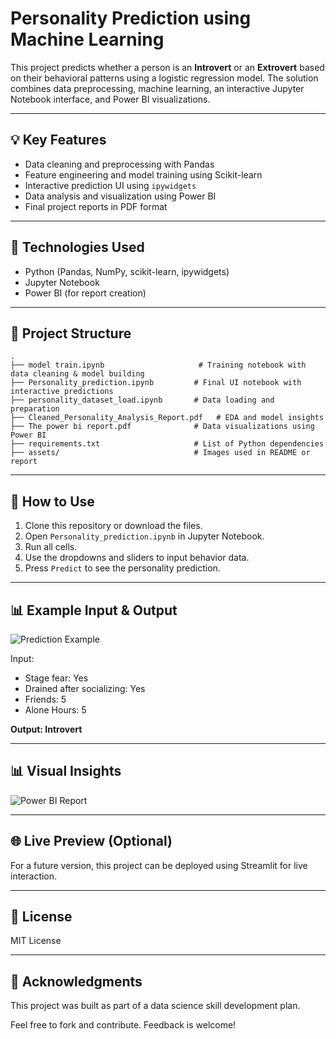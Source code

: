 # Personality Prediction using Machine Learning

This project predicts whether a person is an **Introvert** or an **Extrovert** based on their behavioral patterns using a logistic regression model. The solution combines data preprocessing, machine learning, an interactive Jupyter Notebook interface, and Power BI visualizations.

---

## 💡 Key Features

* Data cleaning and preprocessing with Pandas
* Feature engineering and model training using Scikit-learn
* Interactive prediction UI using `ipywidgets`
* Data analysis and visualization using Power BI
* Final project reports in PDF format

---

## 🔧 Technologies Used

* Python (Pandas, NumPy, scikit-learn, ipywidgets)
* Jupyter Notebook
* Power BI (for report creation)

---

## 📁 Project Structure

```
.
├── model train.ipynb                     # Training notebook with data cleaning & model building
├── Personality_prediction.ipynb         # Final UI notebook with interactive predictions
├── personality_dataset_load.ipynb       # Data loading and preparation
├── Cleaned_Personality_Analysis_Report.pdf   # EDA and model insights
├── The power bi report.pdf              # Data visualizations using Power BI
├── requirements.txt                     # List of Python dependencies
├── assets/                              # Images used in README or report
```

---

## 🔬 How to Use

1. Clone this repository or download the files.
2. Open `Personality_prediction.ipynb` in Jupyter Notebook.
3. Run all cells.
4. Use the dropdowns and sliders to input behavior data.
5. Press `Predict` to see the personality prediction.

---

## 📊 Example Input & Output

![Prediction Example]("Project\assets\introvert-ui.png")

Input:

* Stage fear: Yes
* Drained after socializing: Yes
* Friends: 5
* Alone Hours: 5

**Output: Introvert**

---

## 📊 Visual Insights

![Power BI Report](assets/power_bi_dashboard.png)

---

## 🌐 Live Preview (Optional)

For a future version, this project can be deployed using Streamlit for live interaction.

---

## 📄 License

MIT License

---

## 🙌 Acknowledgments

This project was built as part of a data science skill development plan.

Feel free to fork and contribute. Feedback is welcome!
